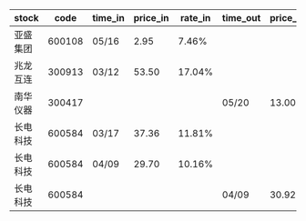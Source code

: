 |stock|code|time_in|price_in|rate_in|time_out|price_out|rate_out|person|
|---|---|---|---|---|---|---|---|---|
|亚盛集团|600108|05/16|2.95|7.46%||||张浩|
|兆龙互连|300913|03/12|53.50|17.04%||||张浩|
|南华仪器|300417||||05/20|13.00|4.25%|王军|
|长电科技|600584|03/17|37.36|11.81%||||张浩|
|长电科技|600584|04/09|29.70|10.16%||||张浩|
|长电科技|600584||||04/09|30.92|10.41%|张浩|

